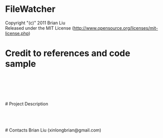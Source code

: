 # FileWatcher

Copyright "(c)" 2011 Brian Liu
 <br />Released under the MIT License
(http://www.opensource.org/licenses/mit-license.php)


# Credit to references and code sample
<br />
<br />
<br />
<br />
<br />
# Project Description
<br />
<br />
<br />
<br />
<br />
# Contacts
Brian Liu (xinlongbrian@gmail.com)

